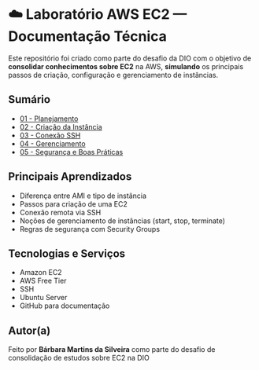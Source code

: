 # ☁️ Laboratório AWS EC2 — Documentação Técnica

Este repositório foi criado como parte do desafio da DIO com o objetivo de **consolidar conhecimentos sobre EC2** na AWS, **simulando** os principais passos de criação, configuração e gerenciamento de instâncias.

## Sumário
- [01 - Planejamento](https://github.com/barbaramsilveira/SantanderCodeGirls2025/blob/main/01-Planejamento.md)
- [02 - Criação da Instância](./02-criacao-instancia.md)
- [03 - Conexão SSH](./03-conexao-ssh.md)
- [04 - Gerenciamento](./04-gerenciamento.md)
- [05 - Segurança e Boas Práticas](./05-seguranca.md)

## Principais Aprendizados
- Diferença entre AMI e tipo de instância
- Passos para criação de uma EC2
- Conexão remota via SSH
- Noções de gerenciamento de instâncias (start, stop, terminate)
- Regras de segurança com Security Groups

## Tecnologias e Serviços
- Amazon EC2
- AWS Free Tier
- SSH
- Ubuntu Server
- GitHub para documentação

## Autor(a)
Feito por **Bárbara Martins da Silveira** como parte do desafio de consolidação de estudos sobre EC2 na DIO
